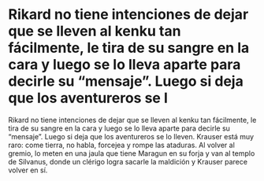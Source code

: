 # Rikard no tiene intenciones de dejar que se lleven al kenku tan fácilmente, le tira de su sangre en la cara y luego se lo lleva aparte para decirle su “mensaje”. Luego si deja que los aventureros se l

Rikard no tiene intenciones de dejar que se lleven al kenku tan fácilmente, le tira de su sangre en la cara y luego se lo lleva aparte para decirle su “mensaje”. Luego si deja que los aventureros se lo lleven. Krauser está muy raro: come tierra, no habla, forcejea y rompe las ataduras. Al volver al gremio, lo meten en una jaula que tiene Maragun en su forja y van al templo de Silvanus, donde un clérigo logra sacarle la maldición y Krauser parece volver en sí.

